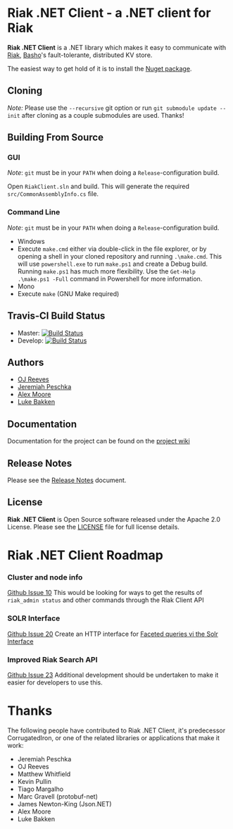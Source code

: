 Riak .NET Client - a .NET client for Riak
=========================================

**Riak .NET Client** is a .NET library which makes it easy to communicate with [Riak](http://riak.basho.com/), [Basho](http://www.basho.com/)'s fault-tolerante, distributed KV store.

The easiest way to get hold of it is to install the [Nuget package](http://www.nuget.org/Packages/RiakClient/).

Cloning
-------

*Note:* Please use the `--recursive` git option or run `git submodule update --init` after cloning as a couple submodules are used. Thanks!

Building From Source
----------------------

### GUI

*Note*: `git` must be in your `PATH` when doing a `Release`-configuration build.

Open `RiakClient.sln` and build. This will generate the required `src/CommonAssemblyInfo.cs` file.

### Command Line

*Note*: `git` must be in your `PATH` when doing a `Release`-configuration build.

* Windows
 * Execute `make.cmd` either via double-click in the file explorer, or
   by opening a shell in your cloned repository and running `.\make.cmd`.
   This will use `powershell.exe` to run `make.ps1` and create a Debug
   build. Running `make.ps1` has much more flexibility. Use the `Get-Help
   .\make.ps1 -Full` command in Powershell for more information.
* Mono
 * Execute `make` (GNU Make required)

Travis-CI Build Status
----------------------

* Master: [![Build Status](https://travis-ci.org/basho/riak-dotnet-client.svg?branch=master)](https://travis-ci.org/basho/riak-dotnet-client)
* Develop: [![Build Status](https://travis-ci.org/basho/riak-dotnet-client.svg?branch=develop)](https://travis-ci.org/basho/riak-dotnet-client)

Authors
-------

* [OJ Reeves](http://buffered.io)
* [Jeremiah Peschka](http://facility9.com/)
* [Alex Moore](http://alexmoore.io/)
* [Luke Bakken](http://bakken.io/)

Documentation
-------------

Documentation for the project can be found on the [project wiki](https://github.com/basho/riak-dotnet-client/wiki)

Release Notes
-------------

Please see the [Release Notes](RELNOTES.md) document.

License
-------

**Riak .NET Client** is Open Source software released under the Apache 2.0 License. Please see the [LICENSE](LICENSE) file for full license details.

Riak .NET Client Roadmap
======================

### Cluster and node info
[Github Issue 10](https://github.com/basho/riak-dotnet-client/issues/10)
This would be looking for ways to get the results of `riak_admin status` and other commands through the Riak Client API

### SOLR Interface
[Github Issue 20](https://github.com/basho/riak-dotnet-client/issues/20)
Create an HTTP interface for [Faceted queries vi the Solr Interface](http://wiki.basho.com/Riak-Search---Querying.html#Faceted-Queries-via-the-Solr-Interface)

### Improved Riak Search API
[Github Issue 23](url:https://github.com/basho/riak-dotnet-client/issues/23) Additional development should be undertaken to make it easier for developers to use this.

Thanks
======

The following people have contributed to Riak .NET Client, it's predecessor CorrugatedIron, or one of the related libraries or applications that make it work:

* Jeremiah Peschka
* OJ Reeves
* Matthew Whitfield
* Kevin Pullin
* Tiago Margalho
* Marc Gravell (protobuf-net)
* James Newton-King (Json.NET)
* Alex Moore
* Luke Bakken

